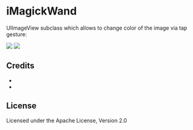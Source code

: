iMagickWand
=============

UIImageView subclass which allows to change color of the image via tap gesture:

[![](https://github.com/ap4y/iMagickWand/blob/master/readme_img/before.png?raw=true)](https://github.com/ap4y/iMagickWand/blob/master/readme_img/before.png?raw=true)
[![](https://github.com/ap4y/iMagickWand/blob/master/readme_img/after.png?raw=true)](https://github.com/ap4y/iMagickWand/blob/master/readme_img/after.png?raw=true)

Credits
-------

- [ImageMagick library]: http://www.imagemagick.org/
- [ImageMagick library for iOS]: https://github.com/marforic/imagemagick_lib_iphone

License
-------
Licensed under the Apache License, Version 2.0